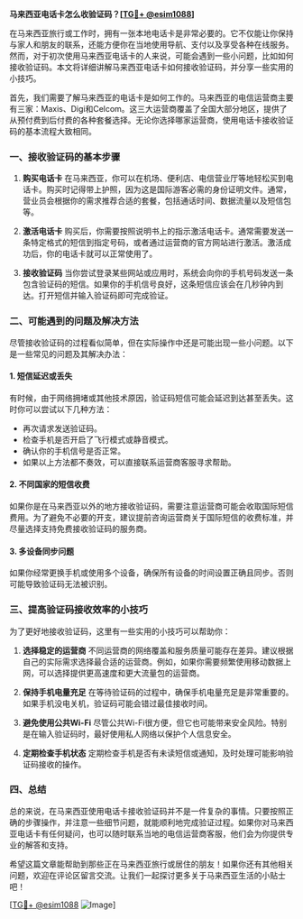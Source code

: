 **马来西亚电话卡怎么收验证码？[[TG💪+ @esim1088](https://t.me/s/esim1088)]**

在马来西亚旅行或工作时，拥有一张本地电话卡是非常必要的。它不仅能让你保持与家人和朋友的联系，还能方便你在当地使用导航、支付以及享受各种在线服务。然而，对于初次使用马来西亚电话卡的人来说，可能会遇到一些小问题，比如如何接收验证码。本文将详细讲解马来西亚电话卡如何接收验证码，并分享一些实用的小技巧。

首先，我们需要了解马来西亚的电话卡是如何工作的。马来西亚的电信运营商主要有三家：Maxis、Digi和Celcom。这三大运营商覆盖了全国大部分地区，提供了从预付费到后付费的各种套餐选择。无论你选择哪家运营商，使用电话卡接收验证码的基本流程大致相同。

### **一、接收验证码的基本步骤**

1. **购买电话卡**
   在马来西亚，你可以在机场、便利店、电信营业厅等地轻松买到电话卡。购买时记得带上护照，因为这是国际游客必需的身份证明文件。通常，营业员会根据你的需求推荐合适的套餐，包括通话时间、数据流量以及短信包等。

2. **激活电话卡**
   购买后，你需要按照说明书上的指示激活电话卡。通常需要发送一条特定格式的短信到指定号码，或者通过运营商的官方网站进行激活。激活成功后，你的电话卡就可以正常使用了。

3. **接收验证码**
   当你尝试登录某些网站或应用时，系统会向你的手机号码发送一条包含验证码的短信。如果你的手机信号良好，这条短信应该会在几秒钟内到达。打开短信并输入验证码即可完成验证。

### **二、可能遇到的问题及解决方法**

尽管接收验证码的过程看似简单，但在实际操作中还是可能出现一些小问题。以下是一些常见的问题及其解决办法：

#### **1. 短信延迟或丢失**
有时候，由于网络拥堵或其他技术原因，验证码短信可能会延迟到达甚至丢失。这时你可以尝试以下几种方法：
- 再次请求发送验证码。
- 检查手机是否开启了飞行模式或静音模式。
- 确认你的手机信号是否正常。
- 如果以上方法都不奏效，可以直接联系运营商客服寻求帮助。

#### **2. 不同国家的短信收费**
如果你是在马来西亚以外的地方接收验证码，需要注意运营商可能会收取国际短信费用。为了避免不必要的开支，建议提前咨询运营商关于国际短信的收费标准，并尽量选择支持免费接收验证码的服务商。

#### **3. 多设备同步问题**
如果你经常更换手机或使用多个设备，确保所有设备的时间设置正确且同步。否则可能导致验证码无法被识别。

### **三、提高验证码接收效率的小技巧**

为了更好地接收验证码，这里有一些实用的小技巧可以帮助你：

1. **选择稳定的运营商**
   不同运营商的网络覆盖和服务质量可能存在差异。建议根据自己的实际需求选择最合适的运营商。例如，如果你需要频繁使用移动数据上网，可以选择提供更高速度和更大流量包的运营商。

2. **保持手机电量充足**
   在等待验证码的过程中，确保手机电量充足是非常重要的。如果手机没电关机，验证码可能会错过最佳接收时间。

3. **避免使用公共Wi-Fi**
   尽管公共Wi-Fi很方便，但它也可能带来安全风险。特别是在输入验证码时，最好使用私人网络以保护个人信息安全。

4. **定期检查手机状态**
   定期检查手机是否有未读短信或通知，及时处理可能影响验证码接收的操作。

### **四、总结**

总的来说，在马来西亚使用电话卡接收验证码并不是一件复杂的事情。只要按照正确的步骤操作，并注意一些细节问题，就能顺利地完成验证过程。如果你对马来西亚电话卡有任何疑问，也可以随时联系当地的电信运营商客服，他们会为你提供专业的解答和支持。

希望这篇文章能帮助到那些正在马来西亚旅行或居住的朋友！如果你还有其他相关问题，欢迎在评论区留言交流。让我们一起探讨更多关于马来西亚生活的小贴士吧！

[[TG💪+ @esim1088](https://t.me/s/esim1088) ![Image](https://i.postimg.cc/4NQfJmqS/Snipaste-2025-05-13-00-14-12.png)]